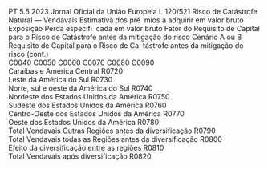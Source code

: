 PT  5.5.2023 Jornal Oficial da União Europeia L 120/521
 Risco de Catástrofe Natural — Vendavais  Estimativa dos pré ­
mios a adquirir em 
valor bruto  Exposição  Perda especifi ­
cada em valor 
bruto  Fator do Requisito 
de Capital para o 
Risco de Catástrofe 
antes da mitigação 
do risco  Cenário A ou 
B Requisito de Capital 
para o Risco de Ca ­
tástrofe antes da 
mitigação do risco  (cont.)  
C0040  C0050  C0060  C0070  C0080  C0090  
Caraíbas e América Central  R0720  
Leste da América do Sul  R0730  
Norte, sul e oeste da América do Sul  R0740  
Nordeste dos Estados Unidos da América  R0750  
Sudeste dos Estados Unidos da América  R0760  
Centro-Oeste dos Estados Unidos da América  R0770  
Oeste dos Estados Unidos da América  R0780  
Total Vendavais Outras Regiões antes da 
diversificação  R0790  
Total Vendavais todas as Regiões antes da 
diversificação  R0800  
Efeito da diversificação entre as regiões  R0810  
Total Vendavais após diversificação  R0820